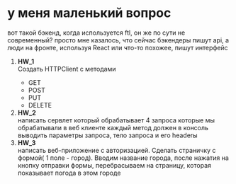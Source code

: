 # у меня маленький вопрос
вот такой бэкенд, когда используется ftl, он же по сути не современный?
просто мне казалось, что сейчас бэкендеры пишут api, а люди на фронте, используя React или что-то похожее, пишут интерфейс

<ol>
    <li><strong>HW_1</strong></li>
    Создать HTTPClient с методами
    <ul>
        <li>GET</li>
        <li>POST</li>
        <li>PUT</li>
        <li>DELETE</li>
    </ul>
    <li><strong>HW_2</strong></li>
    написать сервлет который обрабатывает 4 запроса которые мы обрабатывали в веб клиенте
каждый метод должен в консоль выводить параметры запроса, тело запроса и его headerы
    <li><strong>HW_3</strong></li>
    написать веб-приложение с авторизацией. 
    Сделать страничку с формой( 1 поле - город). Вводим название города, после нажатия на кнопку отправки формы, перебрасываем на страницу, которая показывает погода в этом городе
</ol>
